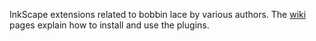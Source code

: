 InkScape extensions related to bobbin lace by various authors.
The [wiki] pages explain how to install and use the plugins.

[wiki]: https://github.com/d-bl/inkscape-bobbinlace/wiki
